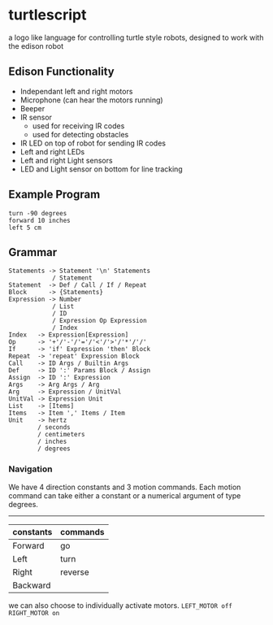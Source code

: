 # turtlescript
 a logo like language for controlling turtle style robots, designed to work with the edison robot

## Edison Functionality
- Independant left and right motors
- Microphone (can hear the motors running)
- Beeper
- IR sensor
    - used for receiving IR codes
    - used for detecting obstacles
- IR LED on top of robot for sending IR codes
- Left and right LEDs
- Left and right Light sensors
- LED and Light sensor on bottom for line tracking

## Example Program
```
turn -90 degrees
forward 10 inches
left 5 cm
```


## Grammar
```Program -> Statements / EmptyString
Statements -> Statement '\n' Statements
            / Statement
Statement  -> Def / Call / If / Repeat 
Block      -> {Statements}
Expression -> Number 
            / List
            / ID 
            / Expression Op Expression
            / Index
Index   -> Expression[Expression]
Op      -> '+'/'-'/'='/'<'/'>'/'*'/'/'
If      -> 'if' Expression 'then' Block
Repeat  -> 'repeat' Expression Block
Call    -> ID Args / Builtin Args
Def     -> ID ':' Params Block / Assign
Assign  -> ID ':' Expression
Args    -> Arg Args / Arg
Arg     -> Expression / UnitVal
UnitVal -> Expression Unit
List    -> [Items]
Items   -> Item ',' Items / Item
Unit    -> hertz
        / seconds
        / centimeters
        / inches
        / degrees

```
### Navigation
We have 4 direction constants and 3 motion commands. Each motion command can take either a constant or a numerical argument of type degrees.

---
|constants|commands|
|---|---|
| Forward |go |
| Left    |turn|
| Right| reverse|
| Backward||


we can also choose to individually activate motors.
`LEFT_MOTOR off`
`RIGHT_MOTOR on`

